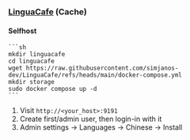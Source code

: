 ### [LinguaCafe](https://github.com/simjanos-dev/LinguaCafe) (Cache)

#### Selfhost

````{tab} Docker compose [^1]
```sh
mkdir linguacafe
cd linguacafe
wget https://raw.githubusercontent.com/simjanos-dev/LinguaCafe/refs/heads/main/docker-compose.yml
mkdir storage
sudo docker compose up -d
```
````

1. Visit `http://<your_host>:9191`
2. Create first/admin user, then login-in with it
3. Admin settings → Languages → Chinese → Install

[^1]: [Updating to the latest version](https://github.com/simjanos-dev/LinguaCafe#updating-to-the-latest-version)
[^2]: [Importing dictionaries](https://github.com/simjanos-dev/LinguaCafe/wiki/2.-Setup#importing-dictionaries)